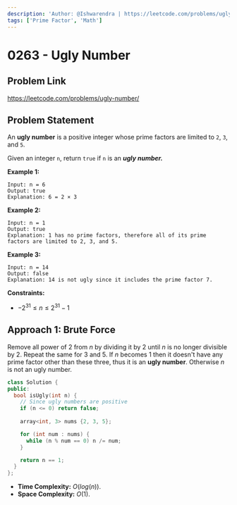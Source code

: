 ```yaml
---
description: 'Author: @Ishwarendra | https://leetcode.com/problems/ugly-number/'
tags: ['Prime Factor', 'Math']
---
```


# 0263 - Ugly Number

## Problem Link

https://leetcode.com/problems/ugly-number/

## Problem Statement

An **ugly number** is a positive integer whose prime factors are limited to `2`, `3`, and `5`.

Given an integer `n`, return `true` if `n` is an ***ugly number.***

**Example 1:**

```
Input: n = 6
Output: true
Explanation: 6 = 2 × 3
```

**Example 2:**

```
Input: n = 1
Output: true
Explanation: 1 has no prime factors, therefore all of its prime factors are limited to 2, 3, and 5.
```

**Example 3:**

```
Input: n = 14
Output: false
Explanation: 14 is not ugly since it includes the prime factor 7.
```

**Constraints:**

* $-2^{31} \leq n \leq 2^{31} - 1$

## Approach 1: Brute Force

Remove all power of $2$ from $n$ by dividing it by $2$ until $n$ is no longer divisible by $2$. Repeat the same for $3$ and $5$. If $n$ becomes $1$ then it doesn't have any prime factor other than these three, thus it is an **ugly number**. Otherwise $n$ is not an ugly number.

<SolutionAuthor name="@Ishwarendra"/>

```cpp
class Solution {
public:
  bool isUgly(int n) {
    // Since ugly numbers are positive
    if (n <= 0) return false;
    
    array<int, 3> nums {2, 3, 5};

    for (int num : nums) {
      while (n % num == 0) n /= num;
    }   

    return n == 1;
  }
};
```

- **Time Complexity:** $O(log(n))$.
- **Space Complexity:** $O(1)$.